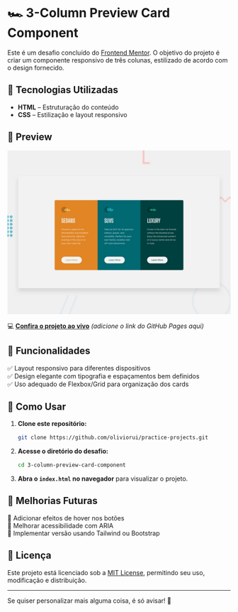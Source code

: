 # 🏎️ 3-Column Preview Card Component  

Este é um desafio concluído do [Frontend Mentor](https://www.frontendmentor.io/). O objetivo do projeto é criar um componente responsivo de três colunas, estilizado de acordo com o design fornecido.  

## 🚀 Tecnologias Utilizadas  

- **HTML** – Estruturação do conteúdo  
- **CSS** – Estilização e layout responsivo  

## 📸 Preview  

![3-Column Preview Card Component](./design/desktop-preview.jpg)  

💻 **[Confira o projeto ao vivo](https://oliviorui.github.io/practice-projects/html-css/3-column-preview-card-component-main/index.html)** *(adicione o link do GitHub Pages aqui)*  

## 📌 Funcionalidades  

✅ Layout responsivo para diferentes dispositivos  
✅ Design elegante com tipografia e espaçamentos bem definidos  
✅ Uso adequado de Flexbox/Grid para organização dos cards  

## 📂 Como Usar  

1. **Clone este repositório:**  
   ```bash
   git clone https://github.com/oliviorui/practice-projects.git
   ```  
2. **Acesse o diretório do desafio:**  
   ```bash
   cd 3-column-preview-card-component
   ```  
3. **Abra o `index.html` no navegador** para visualizar o projeto.  

## 🔧 Melhorias Futuras  

🚀 Adicionar efeitos de hover nos botões  
🚀 Melhorar acessibilidade com ARIA  
🚀 Implementar versão usando Tailwind ou Bootstrap  

## 📜 Licença  

Este projeto está licenciado sob a [MIT License](LICENSE), permitindo seu uso, modificação e distribuição.  

---

Se quiser personalizar mais alguma coisa, é só avisar! 🚀